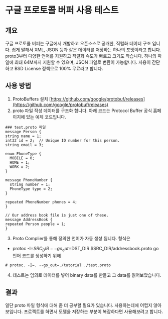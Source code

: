 # 구글 프로토콜 버퍼 사용 테스트

## 개요
구글 프로토콜 버퍼는 구글에서 개발하고 오픈소스로 공개한, 직렬화 데이터 구조 입니다. 쉽게 말해서 XML, JSON 등과 같은 데이터를 저장하는 하나의 포맷이라고 합니다. proto3부터 다양한 언어를 지원하고 직렬화 속도가 빠르고 크기도 작습니다. 하나의 파일에 최대 64M까지 지원할 수 있으며, JSON 파일로 변환이 가능합니다. 사용이 간단하고 BSD License 정책으로 100% 무료라고 합니다.

## 사용 방법
  1. ProtoBuffers 설치
  [https://github.com/google/protobuf/releases](https://github.com/google/protobuf/releases)
  2. proto 파일 작성
  데이터를 구조화 합니다. 아래 코드는 Protocol Buffer 공식 홈페이지에 있는 예제 코드입니다.
  ```
  ### test.proto 파일
  message Person {
  string name = 1;
  int32 id = 2;  // Unique ID number for this person.
  string email = 3;

  enum PhoneType {
    MOBILE = 0;
    HOME = 1;
    WORK = 2;
  }

  message PhoneNumber {
    string number = 1;
    PhoneType type = 2;
  }

  repeated PhoneNumber phones = 4;
}

// Our address book file is just one of these.
message AddressBook {
  repeated Person people = 1;
}
  ```
  3. Proto Complier를 통해 정의한 언어가 자동 생성 됩니다.
  형식은
  * protoc -I=$SRC_DIR --go_out=$DST_DIR $SRC_DIR/addressbook.proto
  go 언어 코드를 생성하기 위해
  ```
  # protoc. -I=. --go_out=./tutorial ./test.proto
  ```
  4. 테스트는 임의로 데이터를 넣어 binary data를 만들고 그 data를 읽어보았습니다.

## 결과
일단 proto 파일 형식에 대해 좀 더 공부할 필요가 있습니다. 사용하는데에 어렵지 않아보입니다. 프로젝트를 하면서 모델을 저장하는 부분이 복잡하다면 사용해보려고 합니다.
